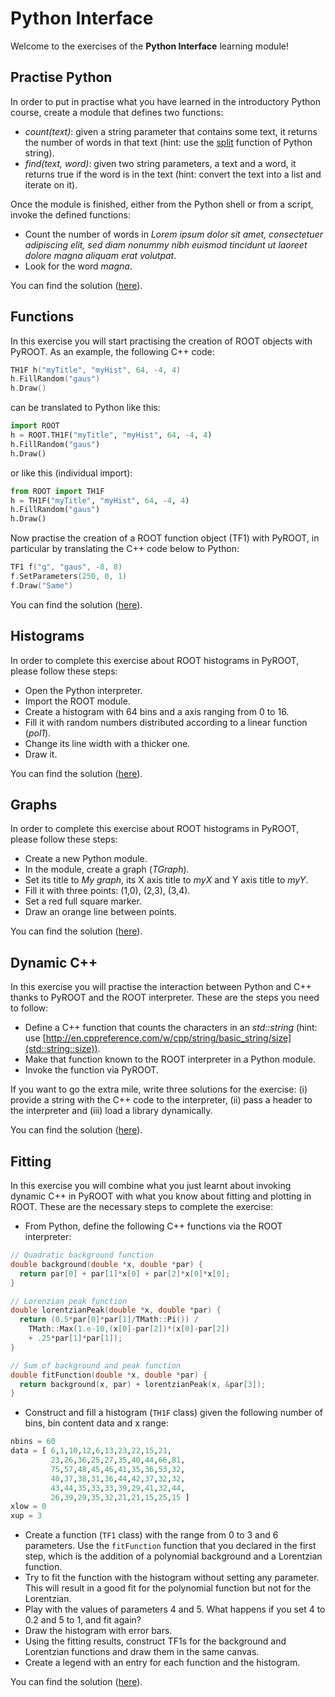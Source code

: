 # Python Interface
Welcome to the exercises of the **Python Interface** learning module!

## Practise Python
In order to put in practise what you have learned in the introductory Python course, create a module that defines two functions:
- *count(text)*: given a string parameter that contains some text, it returns the number of words in that text (hint: use the [split](https://docs.python.org/2/library/string.html#string.split)
 function of Python string).
- *find(text, word)*: given two string parameters, a text and a word, it returns true if the word is in the text (hint: convert the text into a list and iterate on it).

Once the module is finished, either from the Python shell or from a script, invoke the defined functions:
- Count the number of words in *Lorem ipsum dolor sit amet, consectetuer adipiscing elit, sed diam nonummy nibh euismod tincidunt ut laoreet dolore magna aliquam erat volutpat*.
- Look for the word *magna*.

You can find the solution ([here](PythonTutorial.py)).

## Functions

In this exercise you will start practising the creation of ROOT objects with PyROOT. As an example, the following C++ code:
```c++
TH1F h("myTitle", "myHist", 64, -4, 4)
h.FillRandom("gaus")
h.Draw()
```
can be translated to Python like this:
```python
import ROOT
h = ROOT.TH1F("myTitle", "myHist", 64, -4, 4)
h.FillRandom("gaus")
h.Draw()
```
or like this (individual import):
```python
from ROOT import TH1F
h = TH1F("myTitle", "myHist", 64, -4, 4)
h.FillRandom("gaus")
h.Draw()
```
Now practise the creation of a ROOT function object (TF1) with PyROOT, in particular by translating the C++ code below to Python:
```c++
TF1 f("g", "gaus", -8, 8)
f.SetParameters(250, 0, 1)
f.Draw("Same")
```

You can find the solution ([here](FunctionGaus.py)).

## Histograms

In order to complete this exercise about ROOT histograms in PyROOT, please follow these steps:
- Open the Python interpreter.
- Import the ROOT module.
- Create a histogram with 64 bins and a axis ranging from 0 to 16.
- Fill it with random numbers distributed according to a linear function (*pol1*).
- Change its line width with a thicker one.
- Draw it.

You can find the solution ([here](HistoPol1.py)).

## Graphs

In order to complete this exercise about ROOT histograms in PyROOT, please follow these steps:
- Create a new Python module.
- In the module, create a graph (*TGraph*).
- Set its title to *My graph*, its X axis title to *myX* and Y axis title to *myY*.
- Fill it with three points: (1,0), (2,3), (3,4).
- Set a red full square marker.
- Draw an orange line between points.

You can find the solution ([here](Graph.py)).

## Dynamic C++

In this exercise you will practise the interaction between Python and C++ thanks to PyROOT and the ROOT interpreter. These are the steps you need to follow:
- Define a C++ function that counts the characters in an *std::string* (hint: use [http://en.cppreference.com/w/cpp/string/basic_string/size](std::string::size)).
- Make that function known to the ROOT interpreter in a Python module.
- Invoke the function via PyROOT.

If you want to go the extra mile, write three solutions for the exercise: (i) provide a string with the C++ code to the interpreter, (ii) pass a header to the interpreter and (iii) load a library dynamically.

You can find the solution ([here](DynamicCpp.py)).

## Fitting

In this exercise you will combine what you just learnt about invoking dynamic C++ in PyROOT with what you know about fitting and plotting in ROOT. These are the necessary steps to complete the exercise:
- From Python, define the following C++ functions via the ROOT interpreter:
```c++
// Quadratic background function
double background(double *x, double *par) {
  return par[0] + par[1]*x[0] + par[2]*x[0]*x[0];
}

// Lorenzian peak function
double lorentzianPeak(double *x, double *par) {
  return (0.5*par[0]*par[1]/TMath::Pi()) /
    TMath::Max(1.e-10,(x[0]-par[2])*(x[0]-par[2])
    + .25*par[1]*par[1]);
}

// Sum of background and peak function
double fitFunction(double *x, double *par) {
  return background(x, par) + lorentzianPeak(x, &par[3]);
}
```
- Construct and fill a histogram (`TH1F` class) given the following number of bins, bin content data and x range:
```python
nbins = 60
data = [ 6,1,10,12,6,13,23,22,15,21,
         23,26,36,25,27,35,40,44,66,81,
         75,57,48,45,46,41,35,36,53,32,
         40,37,38,31,36,44,42,37,32,32,
         43,44,35,33,33,39,29,41,32,44,
         26,39,29,35,32,21,21,15,25,15 ]
xlow = 0
xup = 3
```
- Create a function (`TF1` class) with the range from 0 to 3 and 6 parameters. Use the `fitFunction` function that you declared in the first step, which is the addition of a polynomial background and a Lorentzian function.
- Try to fit the function with the histogram without setting any parameter. This will result in a good fit for the polynomial function but not for the Lorentzian.
- Play with the values of parameters 4 and 5. What happens if you set 4 to 0.2 and 5 to 1, and fit again?
- Draw the histogram with error bars.
- Using the fitting results, construct TF1s for the background and Lorentzian functions and draw them in the same canvas.
- Create a legend with an entry for each function and the histogram.

You can find the solution ([here](Fitting.py)).
